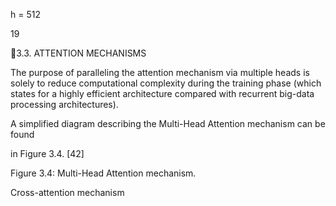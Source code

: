 h = 512

19

3.3. ATTENTION MECHANISMS

The purpose of paralleling the attention mechanism via multiple heads is solely to reduce
computational complexity during the training phase (which states for a highly efficient
architecture compared with recurrent big-data processing architectures).

A simplified diagram describing the Multi-Head Attention mechanism can be found

in Figure 3.4. [42]

Figure 3.4: Multi-Head Attention mechanism.

Cross-attention mechanism